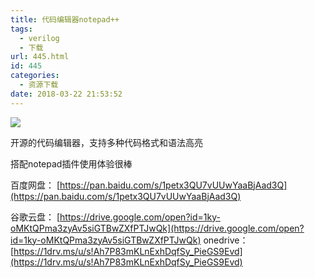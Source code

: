 ```yaml
---
title: 代码编辑器notepad++
tags:
  - verilog
  - 下载
url: 445.html
id: 445
categories:
  - 资源下载
date: 2018-03-22 21:53:52
---
```


![](http://file.mgek.cc/images/blog/notepad.webp) 

<!--more-->开源的代码编辑器，支持多种代码格式和语法高亮

搭配notepad插件使用体验很棒 

百度网盘： [https://pan.baidu.com/s/1petx3QU7vUUwYaaBjAad3Q](https://pan.baidu.com/s/1petx3QU7vUUwYaaBjAad3Q)

谷歌云盘： [https://drive.google.com/open?id=1ky-oMKtQPma3zyAv5siGTBwZXfPTJwQk](https://drive.google.com/open?id=1ky-oMKtQPma3zyAv5siGTBwZXfPTJwQk) onedrive： [https://1drv.ms/u/s!Ah7P83mKLnExhDqfSy_PieGS9Evd](https://1drv.ms/u/s!Ah7P83mKLnExhDqfSy_PieGS9Evd)